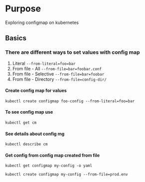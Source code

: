 # Purpose
Exploring configmap on kubernetes


## Basics
### There are different ways to set values with config map
1. Literal `--from-literal=foo=bar`
2. From file - All `--from-file=bar=foobar.conf`
3. From file - Selective `--from-file=bar=foobar`
4. From file - Directory `--from-file=config-dir/`



#### Create config map for values
`kubectl create configmap foo-config --from-literal=foo=bar`

#### To see config map use
`kubectl get cm`

#### See details about config mg
`kubectl describe cm`

#### Get config from config map created from file
`kubectl get configmap my-config -o yaml`

`kubectl create configmap my-config --from-file=prod.env`